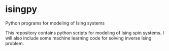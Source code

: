 # isingpy
Python programs for modeling of Ising systems

This repository contains python scripts for modeling of Ising spin systems. I will also include some machine learning code for solving inverse Ising problem.

